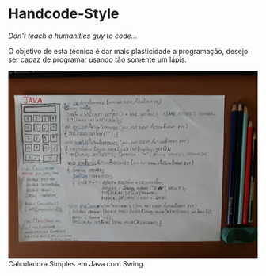 # Handcode-Style
*Don't teach a humanities guy to code...*

O objetivo de esta técnica é dar mais plasticidade a programação, desejo ser capaz de programar usando tão somente um lápis.

![enter image description here](https://raw.githubusercontent.com/GuilhermyFranca/Handcode-Style/master/SimpleCalculator.jpg)
Calculadora Simples em Java com Swing.
